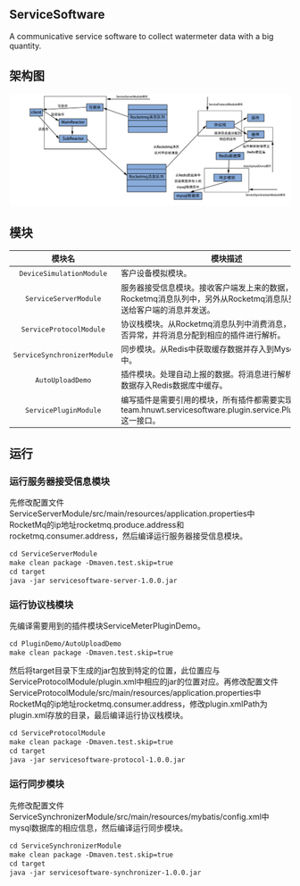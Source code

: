 ## ServiceSoftware

A communicative service software to collect watermeter data with a big quantity.

## 架构图
![image](https://github.com/cyclone1517/ServiceSoftware/raw/trunk/img/framework.png)

## 模块
| 模块名 | 模块描述 |
|:----------:|-------------|
| `DeviceSimulationModule` | 客户设备模拟模块。 |
| `ServiceServerModule` | 服务器接受信息模块。接收客户端发上来的数据，存入Rocketmq消息队列中，另外从Rocketmq消息队列消费要发送给客户端的消息并发送。 |
| `ServiceProtocolModule` | 协议栈模块。从Rocketmq消息队列中消费消息，判断消息是否异常，并将消息分配到相应的插件进行解析。 |
| `ServiceSynchronizerModule` | 同步模块。从Redis中获取缓存数据并存入到Mysql数据库中。 |
| `AutoUploadDemo` | 插件模块。处理自动上报的数据。将消息进行解析，解析后的数据存入Redis数据库中缓存。 |
| `ServicePluginModule` | 编写插件是需要引用的模块，所有插件都需要实现该模块team.hnuwt.servicesoftware.plugin.service.PluginService这一接口。 |

## 运行

### 运行服务器接受信息模块

先修改配置文件ServiceServerModule/src/main/resources/application.properties中RocketMq的ip地址rocketmq.produce.address和rocketmq.consumer.address，然后编译运行服务器接受信息模块。

    cd ServiceServerModule
    make clean package -Dmaven.test.skip=true
    cd target
    java -jar servicesoftware-server-1.0.0.jar

### 运行协议栈模块

先编译需要用到的插件模块ServiceMeterPluginDemo。

    cd PluginDemo/AutoUploadDemo
    make clean package -Dmaven.test.skip=true

然后将target目录下生成的jar包放到特定的位置，此位置应与ServiceProtocolModule/plugin.xml中相应的jar的位置对应。再修改配置文件ServiceProtocolModule/src/main/resources/application.properties中RocketMq的ip地址rocketmq.consumer.address，修改plugin.xmlPath为plugin.xml存放的目录，最后编译运行协议栈模块。

    cd ServiceProtocolModule
    make clean package -Dmaven.test.skip=true
    cd target
    java -jar servicesoftware-protocol-1.0.0.jar

### 运行同步模块

先修改配置文件ServiceSynchronizerModule/src/main/resources/mybatis/config.xml中mysql数据库的相应信息，然后编译运行同步模块。

    cd ServiceSynchronizerModule
    make clean package -Dmaven.test.skip=true
    cd target
    java -jar servicesoftware-synchronizer-1.0.0.jar
